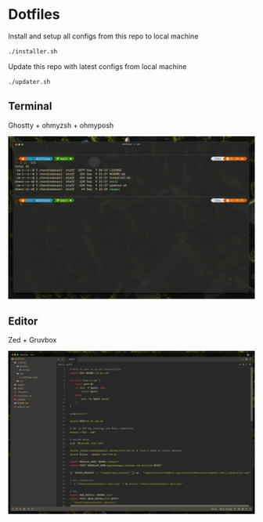 # Dotfiles

Install and setup all configs from this repo to local machine
```bash
./installer.sh
```

Update this repo with latest configs from local machine
```bash
./updater.sh
```

## Terminal
Ghostty + ohmyzsh + ohmyposh

<img src="./images/terminal.png" width="600" />

## Editor
Zed + Gruvbox

<img src="./images/editor.png" width="600" />

